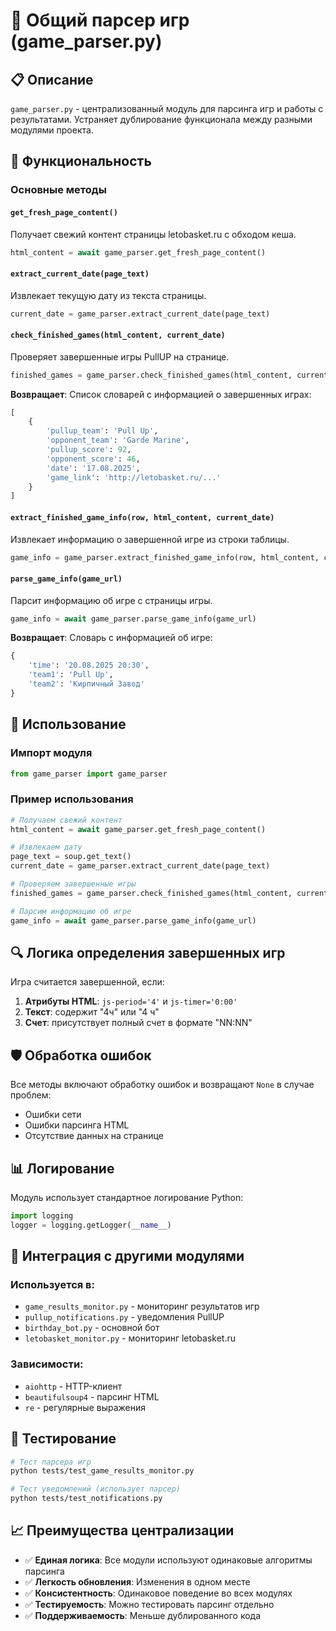 # 🏀 Общий парсер игр (game_parser.py)

## 📋 Описание

`game_parser.py` - централизованный модуль для парсинга игр и работы с результатами. Устраняет дублирование функционала между разными модулями проекта.

## 🔧 Функциональность

### Основные методы

#### `get_fresh_page_content()`
Получает свежий контент страницы letobasket.ru с обходом кеша.

```python
html_content = await game_parser.get_fresh_page_content()
```

#### `extract_current_date(page_text)`
Извлекает текущую дату из текста страницы.

```python
current_date = game_parser.extract_current_date(page_text)
```

#### `check_finished_games(html_content, current_date)`
Проверяет завершенные игры PullUP на странице.

```python
finished_games = game_parser.check_finished_games(html_content, current_date)
```

**Возвращает**: Список словарей с информацией о завершенных играх:
```python
[
    {
        'pullup_team': 'Pull Up',
        'opponent_team': 'Garde Marine',
        'pullup_score': 92,
        'opponent_score': 46,
        'date': '17.08.2025',
        'game_link': 'http://letobasket.ru/...'
    }
]
```

#### `extract_finished_game_info(row, html_content, current_date)`
Извлекает информацию о завершенной игре из строки таблицы.

```python
game_info = game_parser.extract_finished_game_info(row, html_content, current_date)
```

#### `parse_game_info(game_url)`
Парсит информацию об игре с страницы игры.

```python
game_info = await game_parser.parse_game_info(game_url)
```

**Возвращает**: Словарь с информацией об игре:
```python
{
    'time': '20.08.2025 20:30',
    'team1': 'Pull Up',
    'team2': 'Кирпичный Завод'
}
```

## 🎯 Использование

### Импорт модуля
```python
from game_parser import game_parser
```

### Пример использования
```python
# Получаем свежий контент
html_content = await game_parser.get_fresh_page_content()

# Извлекаем дату
page_text = soup.get_text()
current_date = game_parser.extract_current_date(page_text)

# Проверяем завершенные игры
finished_games = game_parser.check_finished_games(html_content, current_date)

# Парсим информацию об игре
game_info = await game_parser.parse_game_info(game_url)
```

## 🔍 Логика определения завершенных игр

Игра считается завершенной, если:
1. **Атрибуты HTML**: `js-period='4'` и `js-timer='0:00'`
2. **Текст**: содержит "4ч" или "4 ч"
3. **Счет**: присутствует полный счет в формате "NN:NN"

## 🛡️ Обработка ошибок

Все методы включают обработку ошибок и возвращают `None` в случае проблем:
- Ошибки сети
- Ошибки парсинга HTML
- Отсутствие данных на странице

## 📊 Логирование

Модуль использует стандартное логирование Python:
```python
import logging
logger = logging.getLogger(__name__)
```

## 🔗 Интеграция с другими модулями

### Используется в:
- `game_results_monitor.py` - мониторинг результатов игр
- `pullup_notifications.py` - уведомления PullUP
- `birthday_bot.py` - основной бот
- `letobasket_monitor.py` - мониторинг letobasket.ru

### Зависимости:
- `aiohttp` - HTTP-клиент
- `beautifulsoup4` - парсинг HTML
- `re` - регулярные выражения

## 🧪 Тестирование

```bash
# Тест парсера игр
python tests/test_game_results_monitor.py

# Тест уведомлений (использует парсер)
python tests/test_notifications.py
```

## 📈 Преимущества централизации

- ✅ **Единая логика**: Все модули используют одинаковые алгоритмы парсинга
- ✅ **Легкость обновления**: Изменения в одном месте
- ✅ **Консистентность**: Одинаковое поведение во всех модулях
- ✅ **Тестируемость**: Можно тестировать парсинг отдельно
- ✅ **Поддерживаемость**: Меньше дублированного кода

